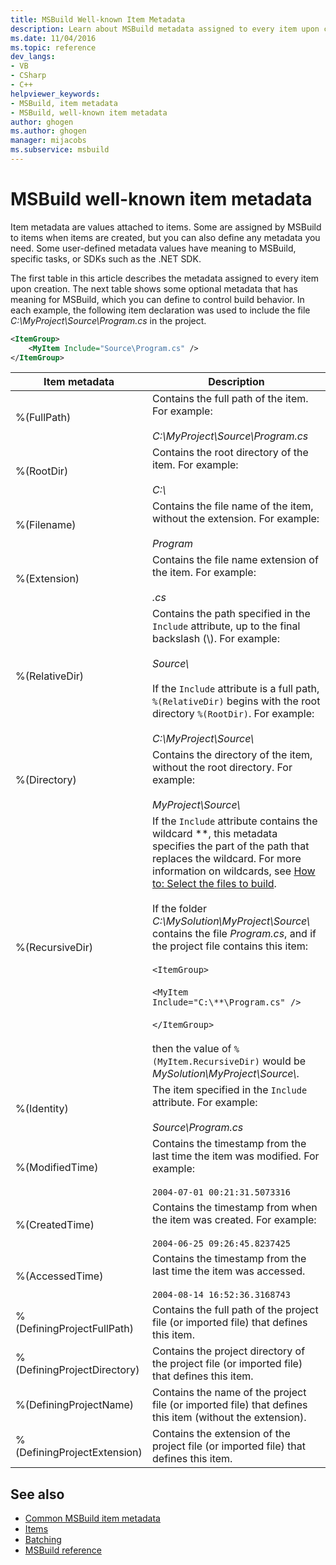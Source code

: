 ```yaml
---
title: MSBuild Well-known Item Metadata
description: Learn about MSBuild metadata assigned to every item upon creation, and some optional MSBuild metadata you can define to control build behavior.
ms.date: 11/04/2016
ms.topic: reference
dev_langs:
- VB
- CSharp
- C++
helpviewer_keywords:
- MSBuild, item metadata
- MSBuild, well-known item metadata
author: ghogen
ms.author: ghogen
manager: mijacobs
ms.subservice: msbuild
---
```

# MSBuild well-known item metadata

Item metadata are values attached to items. Some are assigned by MSBuild to items when items are created, but you can also define any metadata you need. Some user-defined metadata values have meaning to MSBuild, specific tasks, or SDKs such as the .NET SDK.

The first table in this article describes the metadata assigned to every item upon creation. The next table shows some optional metadata that has meaning for MSBuild, which you can define to control build behavior. In each example, the following item declaration was used to include the file *C:\MyProject\Source\Program.cs* in the project.

```xml
<ItemGroup>
    <MyItem Include="Source\Program.cs" />
</ItemGroup>
```

|Item metadata|Description|
|-------------------|-----------------|
|%(FullPath)|Contains the full path of the item. For example:<br /><br /> *C:\MyProject\Source\Program.cs*|
|%(RootDir)|Contains the root directory of the item. For example:<br /><br /> *C:\\*|
|%(Filename)|Contains the file name of the item, without the extension. For example:<br /><br /> *Program*|
|%(Extension)|Contains the file name extension of the item. For example:<br /><br /> *.cs*|
|%(RelativeDir)|Contains the path specified in the `Include` attribute, up to the final backslash (\\). For example:<br /><br /> *Source\\*<br /><br /> If the `Include` attribute is a full path, `%(RelativeDir)` begins with the root directory `%(RootDir)`.  For example: <br /><br /> *C:\MyProject\Source\\*|
|%(Directory)|Contains the directory of the item, without the root directory. For example:<br /><br /> *MyProject\\Source\\*|
|%(RecursiveDir)|If the `Include` attribute contains the wildcard \*\*, this metadata specifies the part of the path that replaces the wildcard. For more information on wildcards, see [How to: Select the files to build](../msbuild/how-to-select-the-files-to-build.md).<br /><br /> If the folder *C:\MySolution\MyProject\Source\\* contains the file *Program.cs*, and if the project file contains this item:<br /><br /> `<ItemGroup>`<br /><br /> `<MyItem Include="C:\**\Program.cs" />`<br /><br /> `</ItemGroup>`<br /><br /> then the value of `%(MyItem.RecursiveDir)` would be *MySolution\MyProject\Source\\*.|
|%(Identity)|The item specified in the `Include` attribute. For example:<br /><br /> *Source\Program.cs*|
|%(ModifiedTime)|Contains the timestamp from the last time the item was modified. For example:<br /><br /> `2004-07-01 00:21:31.5073316`|
|%(CreatedTime)|Contains the timestamp from when the item was created. For example:<br /><br /> `2004-06-25 09:26:45.8237425`|
|%(AccessedTime)|Contains the timestamp from the last time the item was accessed.<br /><br /> `2004-08-14 16:52:36.3168743`|
|%(DefiningProjectFullPath)|Contains the full path of the project file (or imported file) that defines this item.|
|%(DefiningProjectDirectory)|Contains the project directory of the project file (or imported file) that defines this item.|
|%(DefiningProjectName)|Contains the name of the project file (or imported file) that defines this item (without the extension).|
|%(DefiningProjectExtension)|Contains the extension of the project file (or imported file) that defines this item. |

## See also

- [Common MSBuild item metadata](common-msbuild-item-metadata.md)
- [Items](../msbuild/msbuild-items.md)
- [Batching](../msbuild/msbuild-batching.md)
- [MSBuild reference](../msbuild/msbuild-reference.md)
